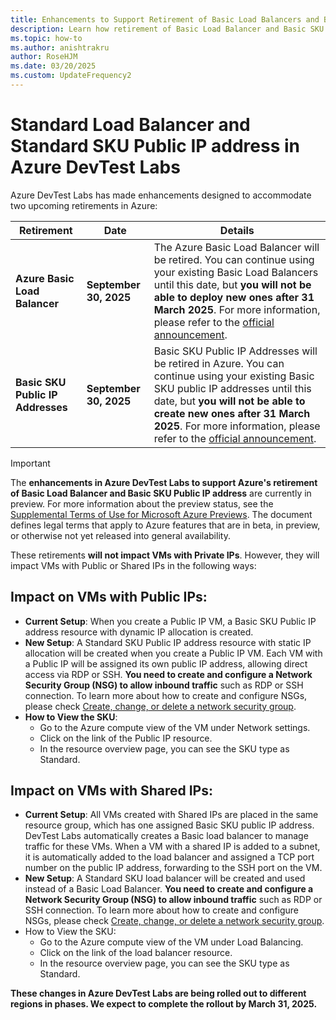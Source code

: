 ```yaml
---
title: Enhancements to Support Retirement of Basic Load Balancers and Basic SKU Public IP addresses in Azure
description: Learn how retirement of Basic Load Balancer and Basic SKU Public IP address in Azure will impact VMs provisioned in Azure DevTest Labs.
ms.topic: how-to
ms.author: anishtrakru
author: RoseHJM
ms.date: 03/20/2025
ms.custom: UpdateFrequency2
---
```


# Standard Load Balancer and Standard SKU Public IP address in Azure DevTest Labs

Azure DevTest Labs has made enhancements designed to accommodate two upcoming retirements in Azure:

   |Retirement|Date|Details|
   |---|---|---|
   |**Azure Basic Load Balancer**|**September 30, 2025**|The Azure Basic Load Balancer will be retired. You can continue using your existing Basic Load Balancers until this date, but **you will not be able to deploy new ones after 31 March 2025**. For more information, please refer to the [official announcement](https://azure.microsoft.com/updates?id=azure-basic-load-balancer-will-be-retired-on-30-september-2025-upgrade-to-standard-load-balancer).|
   |**Basic SKU Public IP Addresses**|**September 30, 2025**|Basic SKU Public IP Addresses will be retired in Azure. You can continue using your existing Basic SKU public IP addresses until this date, but **you will not be able to create new ones after 31 March 2025**. For more information, please refer to the [official announcement](https://azure.microsoft.com/updates?id=upgrade-to-standard-sku-public-ip-addresses-in-azure-by-30-september-2025-basic-sku-will-be-retired).|

> [!IMPORTANT]
> The **enhancements in Azure DevTest Labs to support Azure's retirement of Basic Load Balancer and Basic SKU Public IP address** are currently in preview. For more information about the preview status, see the [Supplemental Terms of Use for Microsoft Azure Previews](https://azure.microsoft.com/support/legal/preview-supplemental-terms/). The document defines legal terms that apply to Azure features that are in beta, in preview, or otherwise not yet released into general availability.

These retirements **will not impact VMs with Private IPs**. However, they will impact VMs with Public or Shared IPs in the following ways:

## Impact on VMs with Public IPs:
- **Current Setup**: When you create a Public IP VM, a Basic SKU Public IP address resource with dynamic IP allocation is created.
- **New Setup**: A Standard SKU Public IP address resource with static IP allocation will be created when you create a Public IP VM. Each VM with a Public IP will be assigned its own public IP address, allowing direct access via RDP or SSH. **You need to create and configure a Network Security Group (NSG) to allow inbound traffic** such as RDP or SSH connection. To learn more about how to create and configure NSGs, please check [Create, change, or delete a network security group](../virtual-network/manage-network-security-group.md?tabs=network-security-group-portal).
- **How to View the SKU**:
    - Go to the Azure compute view of the VM under Network settings.
    - Click on the link of the Public IP resource.
    - In the resource overview page, you can see the SKU type as Standard.

## Impact on VMs with Shared IPs:
- **Current Setup**: All VMs created with Shared IPs are placed in the same resource group, which has one assigned Basic SKU public IP address. DevTest Labs automatically creates a Basic load balancer to manage traffic for these VMs. When a VM with a shared IP is added to a subnet, it is automatically added to the load balancer and assigned a TCP port number on the public IP address, forwarding to the SSH port on the VM.
- **New Setup**: A Standard SKU load balancer will be created and used instead of a Basic Load Balancer. **You need to create and configure a Network Security Group (NSG) to allow inbound traffic** such as RDP or SSH connection. To learn more about how to create and configure NSGs, please check [Create, change, or delete a network security group](../virtual-network/manage-network-security-group.md?tabs=network-security-group-portal).
- How to View the SKU:
    - Go to the Azure compute view of the VM under Load Balancing.
    - Click on the link of the load balancer resource.
    - In the resource overview page, you can see the SKU type as Standard.

**These changes in Azure DevTest Labs are being rolled out to different regions in phases. We expect to complete the rollout by March 31, 2025.**